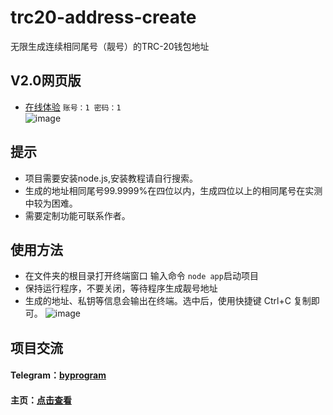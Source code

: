 # trc20-address-create
无限生成连续相同尾号（靓号）的TRC-20钱包地址
## V2.0网页版
- [在线体验](http://tron.byprogram.xyz/#/) `账号：1 密码：1` <br>
![image](https://user-images.githubusercontent.com/121013897/213488013-6847d1f2-9305-49b2-b620-052c11af119d.png)


## 提示
- 项目需要安装node.js,安装教程请自行搜索。
- 生成的地址相同尾号99.9999%在四位以内，生成四位以上的相同尾号在实测中较为困难。
- 需要定制功能可联系作者。
## 使用方法
- 在文件夹的根目录打开终端窗口 输入命令 `node app`启动项目
- 保持运行程序，不要关闭，等待程序生成靓号地址
- 生成的地址、私钥等信息会输出在终端。选中后，使用快捷键 Ctrl+C 复制即可。
![image](https://user-images.githubusercontent.com/121013897/211108810-5696f630-abec-4a9b-afe1-9e1d251c757c.png)


## 项目交流
#### Telegram：[byprogram](https://t.me/byprogram)
#### 主页：[点击查看](https://www.byprogram.xyz/)
